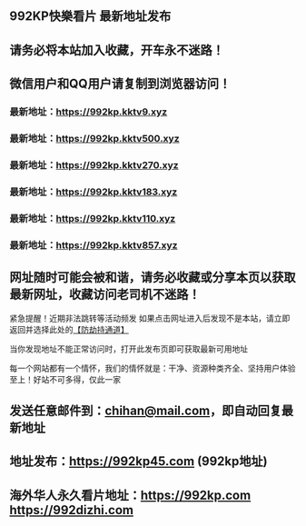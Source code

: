 ## **992KP快樂看片 最新地址发布**
## 请务必将本站加入收藏，开车永不迷路！
## 微信用户和QQ用户请复制到浏览器访问！
### 最新地址：https://992kp.kktv9.xyz

### 最新地址：https://992kp.kktv500.xyz

### 最新地址：https://992kp.kktv270.xyz

### 最新地址：https://992kp.kktv183.xyz

### 最新地址：https://992kp.kktv110.xyz

### 最新地址：https://992kp.kktv857.xyz


## 网址随时可能会被和谐，请务必收藏或分享本页以获取最新网址，收藏访问老司机不迷路！

紧急提醒！近期非法跳转等活动频发
如果点击网址进入后发现不是本站，请立即返回并选择此处的[【防劫持通道】](https://23.224.130.222:7583)

当你发现地址不能正常访问时，打开此发布页即可获取最新可用地址

每一个网站都有一个情怀，我们的情怀就是：干净、资源种类齐全、坚持用户体验至上！好站不可多得，仅此一家

## 发送任意邮件到：chihan@mail.com，即自动回复最新地址
## 地址发布：https://992kp45.com  (992kp地址)
## 海外华人永久看片地址：https://992kp.com  https://992dizhi.com
